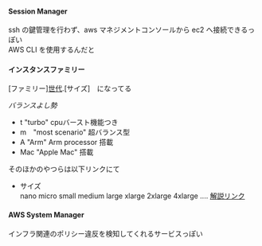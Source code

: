 #### Session Manager
ssh の鍵管理を行わず、aws マネジメントコンソールから ec2 へ接続できるっぽい<br>
AWS CLI を使用するんだと<br>




#### インスタンスファミリー
[ファミリー][世代](追加機能).[サイズ]　になってる<br>

*バランスよし勢*<br>
+ t  "turbo" cpuバースト機能つき<br>
+ m　"most scenario" 超バランス型<br>
+ A  "Arm" Arm processor 搭載<br>
+ Mac "Apple Mac" 搭載<br>

そのほかのやつらは以下リンクにて<br>

+ サイズ<br>
nano  micro  small  medium  large  xlarge  2xlarge  4xlarge ....
[解説リンク](https://zenn.dev/matsu7089/articles/meaning-of-ec2-instance-types)<br>

#### AWS System Manager
インフラ関連のポリシー違反を検知してくれるサービスっぽい<br>



